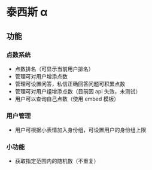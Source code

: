 # 泰西斯 α

## 功能

### 点数系统

-   点数排名（可显示当前用户排名）
-   管理可对用户增添点数
-   管理可设置问答，私信正确回答问题可积累点数
-   管理可对用户组增添点数（目前因 api 失效，未测试）
-   用户可以查询自己点数（使用 embed 模板）

### 用户管理

-   用户可根据小表情加入身份组，可设置用户的身份组上限

### 小功能

-   获取指定范围内的随机数（不重复）
